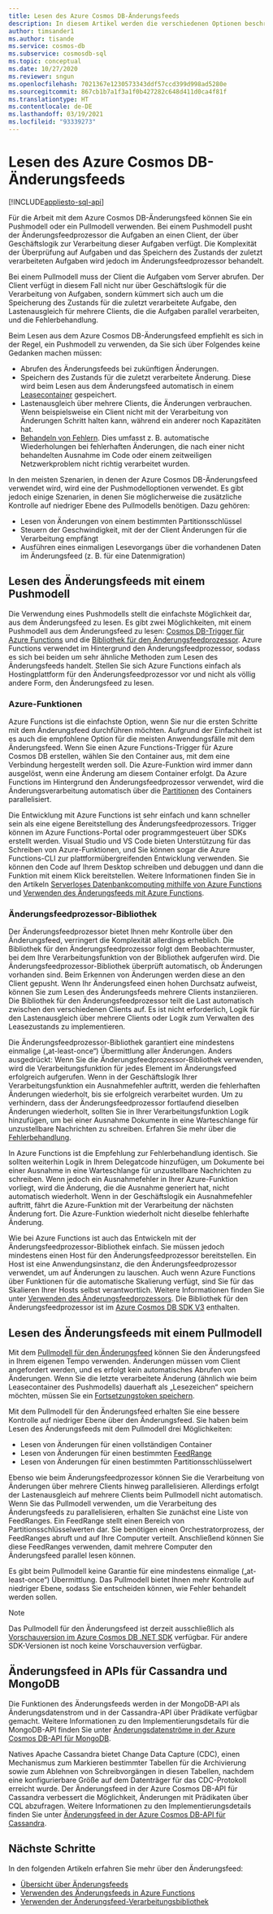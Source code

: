 ```yaml
---
title: Lesen des Azure Cosmos DB-Änderungsfeeds
description: In diesem Artikel werden die verschiedenen Optionen beschrieben, die für das Lesen des Änderungsfeeds und den Zugriff darauf in Azure Cosmos DB zur Verfügung stehen.
author: timsander1
ms.author: tisande
ms.service: cosmos-db
ms.subservice: cosmosdb-sql
ms.topic: conceptual
ms.date: 10/27/2020
ms.reviewer: sngun
ms.openlocfilehash: 7021367e1230573343ddf57ccd399d998ad5280e
ms.sourcegitcommit: 867cb1b7a1f3a1f0b427282c648d411d0ca4f81f
ms.translationtype: HT
ms.contentlocale: de-DE
ms.lasthandoff: 03/19/2021
ms.locfileid: "93339273"
---
```

# <a name="reading-azure-cosmos-db-change-feed"></a>Lesen des Azure Cosmos DB-Änderungsfeeds
[!INCLUDE[appliesto-sql-api](includes/appliesto-sql-api.md)]

Für die Arbeit mit dem Azure Cosmos DB-Änderungsfeed können Sie ein Pushmodell oder ein Pullmodell verwenden. Bei einem Pushmodell pusht der Änderungsfeedprozessor die Aufgaben an einen Client, der über Geschäftslogik zur Verarbeitung dieser Aufgaben verfügt. Die Komplexität der Überprüfung auf Aufgaben und das Speichern des Zustands der zuletzt verarbeiteten Aufgaben wird jedoch im Änderungsfeedprozessor behandelt.

Bei einem Pullmodell muss der Client die Aufgaben vom Server abrufen. Der Client verfügt in diesem Fall nicht nur über Geschäftslogik für die Verarbeitung von Aufgaben, sondern kümmert sich auch um die Speicherung des Zustands für die zuletzt verarbeitete Aufgabe, den Lastenausgleich für mehrere Clients, die die Aufgaben parallel verarbeiten, und die Fehlerbehandlung.

Beim Lesen aus dem Azure Cosmos DB-Änderungsfeed empfiehlt es sich in der Regel, ein Pushmodell zu verwenden, da Sie sich über Folgendes keine Gedanken machen müssen:

- Abrufen des Änderungsfeeds bei zukünftigen Änderungen.
- Speichern des Zustands für die zuletzt verarbeitete Änderung. Diese wird beim Lesen aus dem Änderungsfeed automatisch in einem [Leasecontainer](change-feed-processor.md#components-of-the-change-feed-processor) gespeichert.
- Lastenausgleich über mehrere Clients, die Änderungen verbrauchen. Wenn beispielsweise ein Client nicht mit der Verarbeitung von Änderungen Schritt halten kann, während ein anderer noch Kapazitäten hat.
- [Behandeln von Fehlern](change-feed-processor.md#error-handling). Dies umfasst z. B. automatische Wiederholungen bei fehlerhaften Änderungen, die nach einer nicht behandelten Ausnahme im Code oder einem zeitweiligen Netzwerkproblem nicht richtig verarbeitet wurden.

In den meisten Szenarien, in denen der Azure Cosmos DB-Änderungsfeed verwendet wird, wird eine der Pushmodelloptionen verwendet. Es gibt jedoch einige Szenarien, in denen Sie möglicherweise die zusätzliche Kontrolle auf niedriger Ebene des Pullmodells benötigen. Dazu gehören:

- Lesen von Änderungen von einem bestimmten Partitionsschlüssel
- Steuern der Geschwindigkeit, mit der der Client Änderungen für die Verarbeitung empfängt
- Ausführen eines einmaligen Lesevorgangs über die vorhandenen Daten im Änderungsfeed (z. B. für eine Datenmigration)

## <a name="reading-change-feed-with-a-push-model"></a>Lesen des Änderungsfeeds mit einem Pushmodell

Die Verwendung eines Pushmodells stellt die einfachste Möglichkeit dar, aus dem Änderungsfeed zu lesen. Es gibt zwei Möglichkeiten, mit einem Pushmodell aus dem Änderungsfeed zu lesen: [Cosmos DB-Trigger für Azure Functions](change-feed-functions.md) und die [Bibliothek für den Änderungsfeedprozessor](change-feed-processor.md). Azure Functions verwendet im Hintergrund den Änderungsfeedprozessor, sodass es sich bei beiden um sehr ähnliche Methoden zum Lesen des Änderungsfeeds handelt. Stellen Sie sich Azure Functions einfach als Hostingplattform für den Änderungsfeedprozessor vor und nicht als völlig andere Form, den Änderungsfeed zu lesen.

### <a name="azure-functions"></a>Azure-Funktionen

Azure Functions ist die einfachste Option, wenn Sie nur die ersten Schritte mit dem Änderungsfeed durchführen möchten. Aufgrund der Einfachheit ist es auch die empfohlene Option für die meisten Anwendungsfälle mit dem Änderungsfeed. Wenn Sie einen Azure Functions-Trigger für Azure Cosmos DB erstellen, wählen Sie den Container aus, mit dem eine Verbindung hergestellt werden soll. Die Azure-Funktion wird immer dann ausgelöst, wenn eine Änderung am diesem Container erfolgt. Da Azure Functions im Hintergrund den Änderungsfeedprozessor verwendet, wird die Änderungsverarbeitung automatisch über die [Partitionen](partitioning-overview.md) des Containers parallelisiert.

Die Entwicklung mit Azure Functions ist sehr einfach und kann schneller sein als eine eigene Bereitstellung des Änderungsfeedprozessors. Trigger können im Azure Functions-Portal oder programmgesteuert über SDKs erstellt werden. Visual Studio und VS Code bieten Unterstützung für das Schreiben von Azure-Funktionen, und Sie können sogar die Azure Functions-CLI zur plattformübergreifenden Entwicklung verwenden. Sie können den Code auf Ihrem Desktop schreiben und debuggen und dann die Funktion mit einem Klick bereitstellen. Weitere Informationen finden Sie in den Artikeln [Serverloses Datenbankcomputing mithilfe von Azure Functions](serverless-computing-database.md) und [Verwenden des Änderungsfeeds mit Azure Functions](change-feed-functions.md).

### <a name="change-feed-processor-library"></a>Änderungsfeedprozessor-Bibliothek

Der Änderungsfeedprozessor bietet Ihnen mehr Kontrolle über den Änderungsfeed, verringert die Komplexität allerdings erheblich. Die Bibliothek für den Änderungsfeedprozessor folgt dem Beobachtermuster, bei dem Ihre Verarbeitungsfunktion von der Bibliothek aufgerufen wird. Die Änderungsfeedprozessor-Bibliothek überprüft automatisch, ob Änderungen vorhanden sind. Beim Erkennen von Änderungen werden diese an den Client gepusht. Wenn Ihr Änderungsfeed einen hohen Durchsatz aufweist, können Sie zum Lesen des Änderungsfeeds mehrere Clients instanziieren. Die Bibliothek für den Änderungsfeedprozessor teilt die Last automatisch zwischen den verschiedenen Clients auf. Es ist nicht erforderlich, Logik für den Lastenausgleich über mehrere Clients oder Logik zum Verwalten des Leasezustands zu implementieren.

Die Änderungsfeedprozessor-Bibliothek garantiert eine mindestens einmalige („at-least-once“) Übermittlung aller Änderungen. Anders ausgedrückt: Wenn Sie die Änderungsfeedprozessor-Bibliothek verwenden, wird die Verarbeitungsfunktion für jedes Element im Änderungsfeed erfolgreich aufgerufen. Wenn in der Geschäftslogik Ihrer Verarbeitungsfunktion ein Ausnahmefehler auftritt, werden die fehlerhaften Änderungen wiederholt, bis sie erfolgreich verarbeitet wurden. Um zu verhindern, dass der Änderungsfeedprozessor fortlaufend dieselben Änderungen wiederholt, sollten Sie in Ihrer Verarbeitungsfunktion Logik hinzufügen, um bei einer Ausnahme Dokumente in eine Warteschlange für unzustellbare Nachrichten zu schreiben. Erfahren Sie mehr über die [Fehlerbehandlung](change-feed-processor.md#error-handling).

In Azure Functions ist die Empfehlung zur Fehlerbehandlung identisch. Sie sollten weiterhin Logik in Ihrem Delegatcode hinzufügen, um Dokumente bei einer Ausnahme in eine Warteschlange für unzustellbare Nachrichten zu schreiben. Wenn jedoch ein Ausnahmefehler in Ihrer Azure-Funktion vorliegt, wird die Änderung, die die Ausnahme generiert hat, nicht automatisch wiederholt. Wenn in der Geschäftslogik ein Ausnahmefehler auftritt, fährt die Azure-Funktion mit der Verarbeitung der nächsten Änderung fort. Die Azure-Funktion wiederholt nicht dieselbe fehlerhafte Änderung.

Wie bei Azure Functions ist auch das Entwickeln mit der Änderungsfeedprozessor-Bibliothek einfach. Sie müssen jedoch mindestens einen Host für den Änderungsfeedprozessor bereitstellen. Ein Host ist eine Anwendungsinstanz, die den Änderungsfeedprozessor verwendet, um auf Änderungen zu lauschen. Auch wenn Azure Functions über Funktionen für die automatische Skalierung verfügt, sind Sie für das Skalieren Ihrer Hosts selbst verantwortlich. Weitere Informationen finden Sie unter [Verwenden des Änderungsfeedprozessors](change-feed-processor.md#dynamic-scaling). Die Bibliothek für den Änderungsfeedprozessor ist im [Azure Cosmos DB SDK V3](https://github.com/Azure/azure-cosmos-dotnet-v3) enthalten.

## <a name="reading-change-feed-with-a-pull-model"></a>Lesen des Änderungsfeeds mit einem Pullmodell

Mit dem [Pullmodell für den Änderungsfeed](change-feed-pull-model.md) können Sie den Änderungsfeed in Ihrem eigenen Tempo verwenden. Änderungen müssen vom Client angefordert werden, und es erfolgt kein automatisches Abrufen von Änderungen. Wenn Sie die letzte verarbeitete Änderung (ähnlich wie beim Leasecontainer des Pushmodells) dauerhaft als „Lesezeichen“ speichern möchten, müssen Sie ein [Fortsetzungstoken speichern](change-feed-pull-model.md#saving-continuation-tokens).

Mit dem Pullmodell für den Änderungsfeed erhalten Sie eine bessere Kontrolle auf niedriger Ebene über den Änderungsfeed. Sie haben beim Lesen des Änderungsfeeds mit dem Pullmodell drei Möglichkeiten:

- Lesen von Änderungen für einen vollständigen Container
- Lesen von Änderungen für einen bestimmten [FeedRange](change-feed-pull-model.md#using-feedrange-for-parallelization)
- Lesen von Änderungen für einen bestimmten Partitionsschlüsselwert

Ebenso wie beim Änderungsfeedprozessor können Sie die Verarbeitung von Änderungen über mehrere Clients hinweg parallelisieren. Allerdings erfolgt der Lastenausgleich auf mehrere Clients beim Pullmodell nicht automatisch. Wenn Sie das Pullmodell verwenden, um die Verarbeitung des Änderungsfeeds zu parallelisieren, erhalten Sie zunächst eine Liste von FeedRanges. Ein FeedRange stellt einen Bereich von Partitionsschlüsselwerten dar. Sie benötigen einen Orchestratorprozess, der FeedRanges abruft und auf Ihre Computer verteilt. Anschließend können Sie diese FeedRanges verwenden, damit mehrere Computer den Änderungsfeed parallel lesen können.

Es gibt beim Pullmodell keine Garantie für eine mindestens einmalige („at-least-once“) Übermittlung. Das Pullmodell bietet Ihnen mehr Kontrolle auf niedriger Ebene, sodass Sie entscheiden können, wie Fehler behandelt werden sollen.

> [!NOTE]
> Das Pullmodell für den Änderungsfeed ist derzeit ausschließlich als [Vorschauversion im Azure Cosmos DB .NET SDK](https://www.nuget.org/packages/Microsoft.Azure.Cosmos/3.15.0-preview) verfügbar. Für andere SDK-Versionen ist noch keine Vorschauversion verfügbar.

## <a name="change-feed-in-apis-for-cassandra-and-mongodb"></a>Änderungsfeed in APIs für Cassandra und MongoDB

Die Funktionen des Änderungsfeeds werden in der MongoDB-API als Änderungsdatenstrom und in der Cassandra-API über Prädikate verfügbar gemacht. Weitere Informationen zu den Implementierungsdetails für die MongoDB-API finden Sie unter [Änderungsdatenströme in der Azure Cosmos DB-API für MongoDB](mongodb-change-streams.md).

Natives Apache Cassandra bietet Change Data Capture (CDC), einen Mechanismus zum Markieren bestimmter Tabellen für die Archivierung sowie zum Ablehnen von Schreibvorgängen in diesen Tabellen, nachdem eine konfigurierbare Größe auf dem Datenträger für das CDC-Protokoll erreicht wurde. Der Änderungsfeed in der Azure Cosmos DB-API für Cassandra verbessert die Möglichkeit, Änderungen mit Prädikaten über CQL abzufragen. Weitere Informationen zu den Implementierungsdetails finden Sie unter [Änderungsfeed in der Azure Cosmos DB-API für Cassandra](cassandra-change-feed.md).

## <a name="next-steps"></a>Nächste Schritte

In den folgenden Artikeln erfahren Sie mehr über den Änderungsfeed:

* [Übersicht über Änderungsfeeds](change-feed.md)
* [Verwenden des Änderungsfeeds in Azure Functions](change-feed-functions.md)
* [Verwenden der Änderungsfeed-Verarbeitungsbibliothek](change-feed-processor.md)

